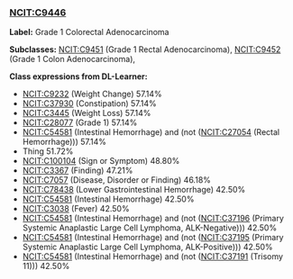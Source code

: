 
### [NCIT:C9446](http://purl.obolibrary.org/obo/NCIT_C9446)
**Label:** Grade 1 Colorectal Adenocarcinoma

**Subclasses:** [NCIT:C9451](http://purl.obolibrary.org/obo/NCIT_C9451) (Grade 1 Rectal Adenocarcinoma), [NCIT:C9452](http://purl.obolibrary.org/obo/NCIT_C9452) (Grade 1 Colon Adenocarcinoma), 

**Class expressions from DL-Learner:**

- [NCIT:C9232](http://purl.obolibrary.org/obo/NCIT_C9232) (Weight Change) 57.14%
- [NCIT:C37930](http://purl.obolibrary.org/obo/NCIT_C37930) (Constipation) 57.14%
- [NCIT:C3445](http://purl.obolibrary.org/obo/NCIT_C3445) (Weight Loss) 57.14%
- [NCIT:C28077](http://purl.obolibrary.org/obo/NCIT_C28077) (Grade 1) 57.14%
- [NCIT:C54581](http://purl.obolibrary.org/obo/NCIT_C54581) (Intestinal Hemorrhage) and (not ([NCIT:C27054](http://purl.obolibrary.org/obo/NCIT_C27054) (Rectal Hemorrhage))) 57.14%
- Thing 51.72%
- [NCIT:C100104](http://purl.obolibrary.org/obo/NCIT_C100104) (Sign or Symptom) 48.80%
- [NCIT:C3367](http://purl.obolibrary.org/obo/NCIT_C3367) (Finding) 47.21%
- [NCIT:C7057](http://purl.obolibrary.org/obo/NCIT_C7057) (Disease, Disorder or Finding) 46.18%
- [NCIT:C78438](http://purl.obolibrary.org/obo/NCIT_C78438) (Lower Gastrointestinal Hemorrhage) 42.50%
- [NCIT:C54581](http://purl.obolibrary.org/obo/NCIT_C54581) (Intestinal Hemorrhage) 42.50%
- [NCIT:C3038](http://purl.obolibrary.org/obo/NCIT_C3038) (Fever) 42.50%
- [NCIT:C54581](http://purl.obolibrary.org/obo/NCIT_C54581) (Intestinal Hemorrhage) and (not ([NCIT:C37196](http://purl.obolibrary.org/obo/NCIT_C37196) (Primary Systemic Anaplastic Large Cell Lymphoma, ALK-Negative))) 42.50%
- [NCIT:C54581](http://purl.obolibrary.org/obo/NCIT_C54581) (Intestinal Hemorrhage) and (not ([NCIT:C37195](http://purl.obolibrary.org/obo/NCIT_C37195) (Primary Systemic Anaplastic Large Cell Lymphoma, ALK-Positive))) 42.50%
- [NCIT:C54581](http://purl.obolibrary.org/obo/NCIT_C54581) (Intestinal Hemorrhage) and (not ([NCIT:C37191](http://purl.obolibrary.org/obo/NCIT_C37191) (Trisomy 11))) 42.50%


